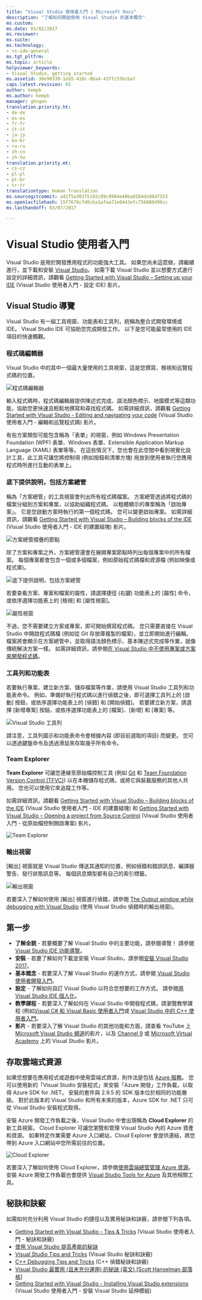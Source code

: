 ```yaml
---
title: "Visual Studio 使用者入門 | Microsoft Docs"
description: "了解如何開始使用 Visual Studio 的基本概念"
ms.custom: 
ms.date: 03/02/2017
ms.reviewer: 
ms.suite: 
ms.technology:
- vs-ide-general
ms.tgt_pltfrm: 
ms.topic: article
helpviewer_keywords:
- Visual Studio, getting started
ms.assetid: 38e90339-1da5-410c-8ba4-437fc556cba7
caps.latest.revision: 65
author: kempb
ms.author: kempb
manager: ghogen
translation.priority.ht:
- de-de
- es-es
- fr-fr
- it-it
- ja-jp
- ko-kr
- ru-ru
- zh-cn
- zh-tw
translation.priority.mt:
- cs-cz
- pl-pl
- pt-br
- tr-tr
translationtype: Human Translation
ms.sourcegitcommit: a42f5a30375192c89c9984e40ba0104da98d7253
ms.openlocfilehash: 15f7678c7d0cba1afaa71e0443efc756880d99cc
ms.lasthandoff: 03/07/2017

---
```

# <a name="get-started-with-visual-studio"></a>Visual Studio 使用者入門

Visual Studio 是用於開發應用程式的功能強大工具。 如果您尚未這麼做，請繼續進行，並下載和安裝 [Visual Studio](https://www.visualstudio.com/vs/)。 如需下載 Visual Studio 並以想要方式進行設定的詳細資訊，請觀看 [Getting Started with Visual Studio – Setting up your IDE](https://www.youtube.com/watch?v=xLCedknQkN0&list=PLReL099Y5nRfw6VNvzMkv0sabT2crbSpK&index=1) (Visual Studio 使用者入門 - 設定 IDE) 影片。

## <a name="visual-studio-tour"></a>Visual Studio 導覽
Visual Studio 有一組工具視窗、功能表和工具列，統稱為整合式開發環境或 IDE。 Visual Studio IDE 可協助您完成開發工作。 以下是您可能最常使用的 IDE 項目的快速概觀。

### <a name="code-editor"></a>程式碼編輯器
Visual Studio 中的其中一個最大量使用的工具視窗，這是您撰寫、檢視和巡覽程式碼的位置。

![程式碼編輯器](../ide/media/VSIDE_CodeWindow.png)

輸入程式碼時，程式碼編輯器提供陳述式完成、語法顏色標示、地圖模式等這類功能，協助您更快速且輕鬆地撰寫和尋找程式碼。 如需詳細資訊，請觀看 [Getting Started with Visual Studio - Editing and navigating your code](https://www.youtube.com/watch?v=4glwwioCVjA&list=PLReL099Y5nRfw6VNvzMkv0sabT2crbSpK&index=5) (Visual Studio 使用者入門 - 編輯和巡覽程式碼) 影片。

有些方案類型可能包含稱為「表單」的視窗，例如 Windows Presentation Foundation (WPF) 表單、Windows 表單、Extensible Application Markup Language (XAML) 表單等等。 在這些情況下，您也會在此空間中看到視覺化設計工具，此工具可讓您將控制項 (例如按鈕和清單方塊) 拖放到使用者執行您應用程式時所進行互動的表單上。

### <a name="solution-explorer"></a>底下提供說明，包括方案總管

稱為「方案總管」的工具視窗會列出所有程式碼檔案。 方案總管透過將程式碼的檔案分組到方案和專案，以協助組織程式碼。 以粗體顯示的專案稱為「啟始專案」。 它是您啟動方案時執行的第一個程式碼。 您可以變更啟始專案。 如需詳細資訊，請觀看 [Getting Started with Visual Studio – Building blocks of the IDE](https://www.youtube.com/watch?v=JHc3_gsCmZg&index=2&list=PLReL099Y5nRfw6VNvzMkv0sabT2crbSpK) (Visual Studio 使用者入門 - IDE 的建置組塊) 影片。

![方案總管摺疊的節點](../ide/media/VSIDE_SolutionExplorer2_callouts.png)

 除了方案和專案之外，方案總管還會在展開專案節點時列出每個專案中的所有檔案。 每個專案都會包含一個或多個檔案，例如原始程式碼檔和資源檔 (例如映像或程式庫)。

![底下提供說明，包括方案總管](../ide/media/VSIDE_SolutionExplorer3.png)

若要查看方案、專案和檔案的屬性，請選擇捷徑 (右鍵) 功能表上的 [屬性] 命令，或依序選擇功能表上的 [檢視] 和 [屬性視窗]。

![屬性視窗](../ide/media/VSIDE_SolutionExplorer4.png)

不過，您不需要建立方案或專案，即可開始撰寫程式碼。 您只需要直接在 Visual Studio 中開啟程式碼檔 (例如從 Git 存放庫複製的檔案)，並立即開始進行編輯。 檔案將會顯示在方案總管中，並取得語法顏色標示、基本陳述式完成等作業，就像傳統解決方案一樣。 如需詳細資訊，請參閱[在 Visual Studio 中不使用專案或方案來開發程式碼](../ide/develop-code-in-visual-studio-without-projects-or-solutions.md)。

### <a name="toolbar-and-menus"></a>工具列和功能表
若要執行專案、建立新方案、儲存檔案等作業，請使用 Visual Studio 工具列和功能表命令。 例如，準備好執行程式碼以進行偵錯之後，即可選擇工具列上的 [啟動] 按鈕，或依序選擇功能表上的 [偵錯] 和 [開始偵錯]。 若要建立新方案，請選擇 [新增專案] 按鈕，或依序選擇功能表上的 [檔案]、[新增] 和 [專案] 等。

![Visual Studio 工具列](../ide/media/VSIDE_SolutionExplorer5_callouts.png)

請注意，工具列圖示和功能表命令會根據內容 (即目前選取的項目) 而變更。 您可以透過鍵盤命令及透過滑鼠來存取幾乎所有命令。

### <a name="team-explorer"></a>Team Explorer
**Team Explorer** 可讓您連線至原始檔控制工具 (例如 [Git](https://git-scm.com/) 和 [Team Foundation Version Control (TFVC)](https://www.visualstudio.com/en-us/docs/tfvc/overview)) 以在本機儲存程式碼，或將它與裝載服務的其他人共用。 您也可以使用它來追蹤工作等。

如需詳細資訊，請觀看 [Getting Started with Visual Studio – Building blocks of the IDE](https://www.youtube.com/watch?v=JHc3_gsCmZg&index=2&list=PLReL099Y5nRfw6VNvzMkv0sabT2crbSpK) (Visual Studio 使用者入門 - IDE 的建置組塊) 和 [Getting Started with Visual Studio – Opening a project from Source Control](https://www.youtube.com/watch?v=pc9vX_4RGV4&list=PLReL099Y5nRfw6VNvzMkv0sabT2crbSpK&index=3) (Visual Studio 使用者入門 - 從原始檔控制開啟專案) 影片。

![Team Explorer](../ide/media/TeamExplorer.png)

### <a name="output-window"></a>輸出視窗
[輸出] 視窗就是 Visual Studio 傳送其通知的位置，例如偵錯和錯誤訊息、編譯器警告、發行狀態訊息等。 每個訊息類型都有自己的索引標籤。

![輸出視窗](../ide/media/VSIDE_OutputWindow.png)

若要深入了解如何使用 [輸出] 視窗進行偵錯，請參閱 [The Output window while debugging with Visual Studio](https://blogs.msdn.microsoft.com/visualstudioalm/2015/02/09/the-output-window-while-debugging-with-visual-studio/) (使用 Visual Studio 偵錯時的輸出視窗)。

## <a name="first-steps"></a>第一步
- **了解全貌** - 若要概要了解 Visual Studio 中的主要功能，請參閱導覽！ 請參閱 [Visual Studio IDE 功能導覽](../ide/visual-studio-ide.md)。
- **安裝** - 若要了解如何下載並安裝 Visual Studio，請參閱[安裝 Visual Studio 2017](../install/install-visual-studio.md)。
- **基本概念** - 若要深入了解 Visual Studio 的運作方式，請參閱 [Visual Studio 使用者開發入門](../ide/get-started-developing-with-visual-studio.md)。
- **設定** - 了解如何自訂 Visual Studio 以符合您想要的工作方式。 請參閱[將 Visual Studio IDE 個人化](../ide/personalizing-the-visual-studio-ide.md)。
- **教學課程** - 若要深入了解如何在 Visual Studio 中開發程式碼，請瀏覽教學課程 (例如[Visual C# 和 Visual Basic 使用者入門](../ide/getting-started-with-visual-csharp-and-visual-basic.md)或 [Visual Studio 中的 C++ 使用者入門](../ide/getting-started-with-cpp-in-visual-studio.md)。
- **影片** - 若要深入了解 Visual Studio 的其他功能和方面，請查看 YouTube 上 [Microsoft Visual Studio 頻道](https://www.youtube.com/user/VisualStudio/videos)的影片，以及 [Channel 9](https://channel9.msdn.com/Tags/visual+studio) 或 [Microsoft Virtual Academy](https://mva.microsoft.com/product-training/visual-studio-courses#!jobf=Developer) 上的 Visual Studio 影片。

## <a name="access-cloud-based-resources"></a>存取雲端式資源

如果您想要在應用程式或遊戲中使用雲端式資源，則作法是包括 [Azure 服務](https://azure.microsoft.com/en-us/services/)。 您可以使用新的「Visual Studio 安裝程式」來安裝「Azure 開發」工作負載，以取得 Azure SDK for .NET。 安裝的套件與 2.9.5 的 SDK 版本位於相同的功能層級。 對於此版本的 Visual Studio 和所有未來的版本，Azure SDK for .NET 只可從 Visual Studio 安裝程式取得。

安裝 Azure 開發工作負載之後，Visual Studio 中會出現稱為 **Cloud Explorer** 的新工具視窗。 Cloud Explorer 可讓您瀏覽和管理 Visual Studio 內的 Azure 資產和資源。 如果特定作業需要 Azure 入口網站，Cloud Explorer 會提供連結，將您帶到 Azure 入口網站中您所需前往的位置。

![Cloud Explorer](../ide/media/VSIDE_CloudExplorer.png)

若要深入了解如何使用 Cloud Explorer，請參閱[使用雲端總管管理 Azure 資源](https://azure.microsoft.com/en-us/documentation/articles/vs-azure-tools-resources-managing-with-cloud-explorer/)。
安裝 Azure 開發工作負載也會提供 [Visual Studio Tools for Azure](https://www.visualstudio.com/vs/azure-tools/) 及其他相關工具。

## <a name="tips-and-tricks"></a>秘訣和訣竅
如需如何充分利用 Visual Studio 的捷徑以及實用秘訣和訣竅，請參閱下列各項。
- [Getting Started with Visual Studio - Tips & Tricks](https://www.youtube.com/watch?v=vmXqGwn1Glk&list=PLReL099Y5nRfw6VNvzMkv0sabT2crbSpK&index=4) (Visual Studio 使用者入門 - 秘訣和訣竅)
- [使用 Visual Studio 提高產能的秘訣](../ide/productivity-tips-for-visual-studio.md)
- [Visual Studio Tips and Tricks](https://channel9.msdn.com/events/TechEd/2013/DEV-B353) (Visual Studio 秘訣和訣竅)
- [C++ Debugging Tips and Tricks](https://channel9.msdn.com/Shows/Visual-Studio-Toolbox/C-Plus-Plus-Debugging-Tips-and-Tricks) (C++ 偵錯秘訣和訣竅)
- [Visual Studio 最實用 (且未充分運用) 的秘訣 (英文) [Scott Hanselman 部落格]](https://www.hanselman.com/blog/VisualStudiosMostUsefulAndUnderusedTips.aspx)
- [Getting Started with Visual Studio - Installing Visual Studio extensions](https://www.youtube.com/watch?v=MWLLQaknRZY&list=PLReL099Y5nRfw6VNvzMkv0sabT2crbSpK&index=7) (Visual Studio 使用者入門 - 安裝 Visual Studio 延伸模組)

